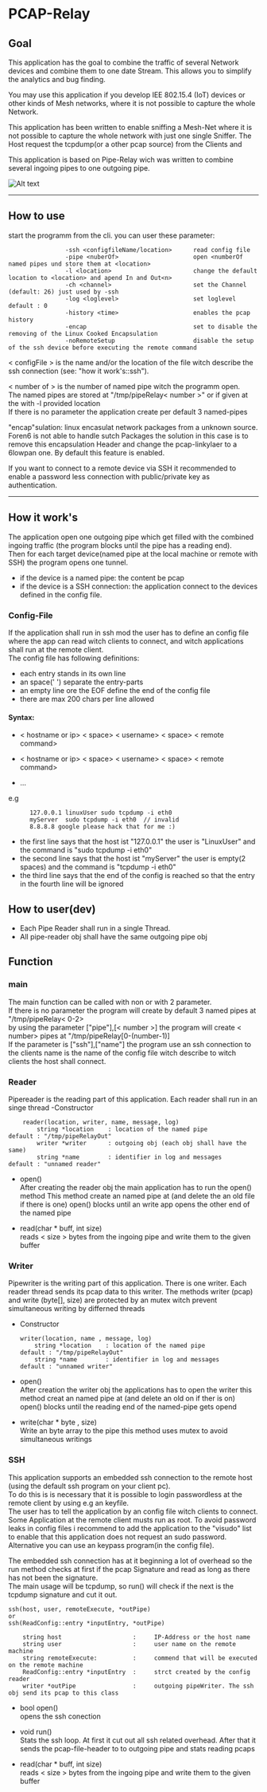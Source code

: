 # PCAP-Relay   
## Goal   
This application has the goal to combine the traffic of several Network devices and combine them to one date Stream. This allows you to simplify the analytics and bug finding.

You may use this application if you develop IEE 802.15.4 (IoT) devices or other kinds of Mesh networks, where it is not possible to capture the whole Network.  

This application has been written to enable sniffing a Mesh-Net where it is not possible to capture the whole network with just 
one single Sniffer. 
The Host request the tcpdump(or a other pcap source) from the Clients and 

This application is based on Pipe-Relay wich was written to combine several ingoing pipes to one outgoing pipe.

![Alt text](pic/img.png?raw=true "structure")

***
## How to use
start the programm from the cli. 
you can user these parameter:
            
                    -ssh <configfileName/location>      read config file  
                    -pipe <nuberOf>                     open <numberOf named pipes und store them at <location>
                    -l <location>                       change the default location to <location> and apend In and Out<n>
                    -ch <channel>                       set the Channel (default: 26) just used by -ssh
                    -log <loglevel>                     set loglevel default : 0
                    -history <time>                     enables the pcap history
                    -encap                              set to disable the removing of the Linux Cooked Encapsulation 
                    -noRemoteSetup                      disable the setup of the ssh device before executing the remote command


            
   < configFile > is the name and/or the location of the file witch describe the ssh connection (see: "how it work's::ssh").
   
   < number of > is the number of named pipe witch the programm open.   
          The named pipes are stored at "/tmp/pipeRelay< number >" or if given at the with -l provided location   
          If there is no parameter the application create per default 3 named-pipes
          
   "encap"sulation: linux encasulat network packages from a unknown source. Foren6 is not able to handle sutch Packages
   the solution in this case is to remove this encapsulation Header and change the pcap-linkylaer to a 6lowpan one.
   By default this feature is enabled.
   
   If you want to connect to a remote device via SSH it recommended to enable a password less connection with public/private key as authentication. 

***
## How it work's
The application open one outgoing pipe which get filled with the combined ingoing traffic (the program blocks until the pipe has a reading end).    
Then for each target device(named pipe at the local machine or remote with SSH) the program opens one tunnel.   
* if the device is a named pipe: the content  be pcap
* if the device is a SSH connection: the application connect to the devices defined in the config file.
### Config-File
If the application shall run in ssh mod the user has to define an config file where the app can read witch clients to connect,
and witch applications shall run at the remote client.   
The config file has following definitions:   
- each entry stands in its own line
- an space(' ') separate the entry-parts
- an empty line ore the EOF define the end of the config file
- there are max 200 chars per line allowed   

#### Syntax:   
* < hostname or ip> < space> < username> < space> < remote command>   

* < hostname or ip> < space> < username> < space> < remote command>   

* ...   
   
e.g   

          127.0.0.1 linuxUser sudo tcpdump -i eth0
          myServer  sudo tcpdump -i eth0  // invalid          
          8.8.8.8 google please hack that for me :)   
          
* the first line says that the host ist "127.0.0.1" the user is "LinuxUser" and the command is "sudo tcpdump -i eth0"   
* the second line says that the host ist "myServer" the user is empty(2 spaces)   and the command is "tcpdump -i eth0"    
* the third line says that the end of the config is reached so that the entry in the fourth line will be ignored     
   

## How to user(dev) 

-   Each Pipe Reader shall run in a single Thread. 
-   All pipe-reader obj shall have the same outgoing pipe obj
   
## Function   

### main
The main function can be called with non or with 2 parameter.   
If there is no parameter the program will create by default 3 named pipes at "/tmp/pipeRelay< 0-2>   
by using the parameter ["pipe"],[< number >]  the program will create < number> pipes at "/tmp/pipeRelay[0-(number-1)]   
If the parameter is ["ssh"],["name"] the program use an ssh connection to the clients name is the name of the config file
  witch describe to witch clients the host shall connect.   
   
### Reader
Pipereader is the reading part of this application. 
Each reader shall run in an singe thread 
-Constructor
     
        reader(location, writer, name, message, log)
            string *location    : location of the named pipe               default : "/tmp/pipeRelayOut"
            writer *writer      : outgoing obj (each obj shall have the same)
            string *name        : identifier in log and messages           default : "unnamed reader"
                                         
        
- open()   
    After creating the reader obj the main application has to run the open() method 
    This method create an named pipe at <location> (and delete the an old file if there is one)
    open() blocks until an write app opens the other end of the named pipe
    
- read(char * buff, int size)   
   reads < size > bytes from the ingoing pipe and write them to the given buffer
 
### Writer
Pipewriter is the writing part of this application.
There is one writer. 
Each reader thread sends its pcap data to this writer. The methods writer (pcap) and write (byte[], size) are protected by an mutex witch prevent simultaneous writing by differned threads 
-   Constructor

        writer(location, name , message, log)
            string *location    : location of the named pipe                default : "/tmp/pipeRelayOut"
            string *name        : identifier in log and messages            default : "unnamed writer"
        
-   open()   
        After creation the writer obj the applications has to open the writer
        this method creat an named pipe at <location> (and delete an old on if ther is on)
        open() blocks until the reading end of the named-pipe gets opend
-   write(char * byte , size)   
        Write an byte array to the pipe
        this method uses mutex to avoid simultaneous writings
        
  

 
### SSH
This application supports an embedded ssh connection to the remote host (using the default ssh program on your client pc).   
To do this is is necessary that it is possible to login passwordless at the remote client by using e.g an keyfile.   
The user has to tell the application by an config file witch clients to connect.  
Some Application at the remote client musts run as root.
To avoid password leaks in config files i recommend to add the application to the "visudo" list to enable that this application 
does not request an sudo password.   
Alternative you can use an keypass program(in the config file).   
   
The embedded ssh connection has at it beginning a lot of overhead so the run method checks at first if the 
pcap Signature and read as long as there has not been the signature.   
The main usage will be tcpdump, so run() will check if the next is the tcpdump signature and cut it out.
    
    ssh(host, user, remoteExecute, *outPipe)
    or
    ssh(ReadConfig::entry *inputEntry, *outPipe) 
    
        string host                    :     IP-Address or the host name 
        string user                    :     user name on the remote machine
        string remoteExecute:          :     commend that will be executed on the remote machine
        ReadConfig::entry *inputEntry  :     strct created by the config reader
        writer *outPipe                :     outgoing pipeWriter. The ssh obj send its pcap to this class

* bool open()   
opens the ssh conection    
  
* void run()    
Stats the ssh loop. At first it cut out all ssh related overhead. After that it sends the pcap-file-header to to outgoing pipe 
and stats reading pcaps

* read(char * buff, int size)   
   reads < size > bytes from the ingoing pipe and write them to the given buffer
 

